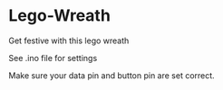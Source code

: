 # Lego-Wreath
Get festive with this lego wreath

See .ino file for settings

Make sure your data pin and button pin are set correct.
